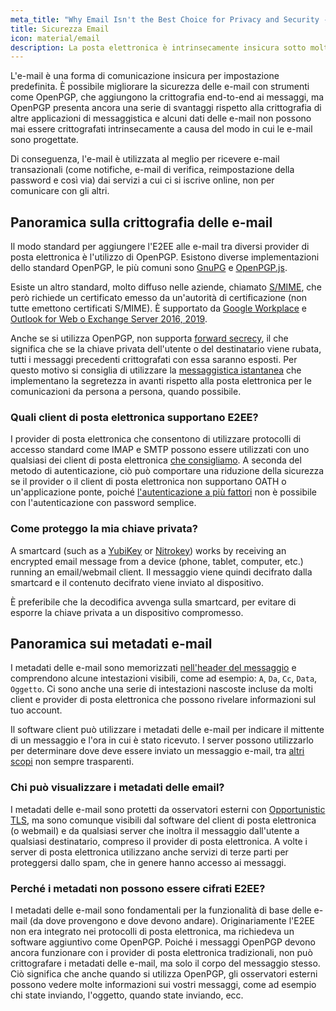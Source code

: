 ```yaml
---
meta_title: "Why Email Isn't the Best Choice for Privacy and Security - Privacy Guides"
title: Sicurezza Email
icon: material/email
description: La posta elettronica è intrinsecamente insicura sotto molti punti di vista e questi sono alcuni dei motivi per cui non è la nostra scelta principale per le comunicazioni sicure.
---
```


L'e-mail è una forma di comunicazione insicura per impostazione predefinita. È possibile migliorare la sicurezza delle e-mail con strumenti come OpenPGP, che aggiungono la crittografia end-to-end ai messaggi, ma OpenPGP presenta ancora una serie di svantaggi rispetto alla crittografia di altre applicazioni di messaggistica e alcuni dati delle e-mail non possono mai essere crittografati intrinsecamente a causa del modo in cui le e-mail sono progettate.

Di conseguenza, l'e-mail è utilizzata al meglio per ricevere e-mail transazionali (come notifiche, e-mail di verifica, reimpostazione della password e così via) dai servizi a cui ci si iscrive online, non per comunicare con gli altri.

## Panoramica sulla crittografia delle e-mail

Il modo standard per aggiungere l'E2EE alle e-mail tra diversi provider di posta elettronica è l'utilizzo di OpenPGP. Esistono diverse implementazioni dello standard OpenPGP, le più comuni sono [GnuPG](https://en.wikipedia.org/wiki/GNU_Privacy_Guard) e [OpenPGP.js](https://openpgpjs.org).

Esiste un altro standard, molto diffuso nelle aziende, chiamato [S/MIME](https://en.wikipedia.org/wiki/S/MIME), che però richiede un certificato emesso da un'autorità di certificazione [](https://en.wikipedia.org/wiki/Certificate_authority) (non tutte emettono certificati S/MIME). È supportato da [Google Workplace](https://support.google.com/a/topic/9061730?hl=en&ref_topic=9061731) e [Outlook for Web o Exchange Server 2016, 2019](https://support.office.com/en-us/article/encrypt-messages-by-using-s-mime-in-outlook-on-the-web-878c79fc-7088-4b39-966f-14512658f480).

Anche se si utilizza OpenPGP, non supporta [forward secrecy](https://en.wikipedia.org/wiki/Forward_secrecy), il che significa che se la chiave privata dell'utente o del destinatario viene rubata, tutti i messaggi precedenti crittografati con essa saranno esposti. Per questo motivo si consiglia di utilizzare la [messaggistica istantanea](../real-time-communication.md) che implementano la segretezza in avanti rispetto alla posta elettronica per le comunicazioni da persona a persona, quando possibile.

### Quali client di posta elettronica supportano E2EE?

I provider di posta elettronica che consentono di utilizzare protocolli di accesso standard come IMAP e SMTP possono essere utilizzati con uno qualsiasi dei client di posta elettronica [che consigliamo](../email-clients.md). A seconda del metodo di autenticazione, ciò può comportare una riduzione della sicurezza se il provider o il client di posta elettronica non supportano OATH o un'applicazione ponte, poiché [l'autenticazione a più fattori](multi-factor-authentication.md) non è possibile con l'autenticazione con password semplice.

### Come proteggo la mia chiave privata?

A smartcard (such as a [YubiKey](https://support.yubico.com/hc/en-us/articles/360013790259-Using-Your-YubiKey-with-OpenPGP) or [Nitrokey](https://www.nitrokey.com)) works by receiving an encrypted email message from a device (phone, tablet, computer, etc.) running an email/webmail client. Il messaggio viene quindi decifrato dalla smartcard e il contenuto decifrato viene inviato al dispositivo.

È preferibile che la decodifica avvenga sulla smartcard, per evitare di esporre la chiave privata a un dispositivo compromesso.

## Panoramica sui metadati e-mail

I metadati delle e-mail sono memorizzati [nell'header del messaggio](https://en.wikipedia.org/wiki/Email#Message_header) e comprendono alcune intestazioni visibili, come ad esempio: `A`, `Da`, `Cc`, `Data`, `Oggetto`. Ci sono anche una serie di intestazioni nascoste incluse da molti client e provider di posta elettronica che possono rivelare informazioni sul tuo account.

Il software client può utilizzare i metadati delle e-mail per indicare il mittente di un messaggio e l'ora in cui è stato ricevuto. I server possono utilizzarlo per determinare dove deve essere inviato un messaggio e-mail, tra [altri scopi](https://en.wikipedia.org/wiki/Email#Message_header) non sempre trasparenti.

### Chi può visualizzare i metadati delle email?

I metadati delle e-mail sono protetti da osservatori esterni con [Opportunistic TLS](https://en.wikipedia.org/wiki/Opportunistic_TLS), ma sono comunque visibili dal software del client di posta elettronica (o webmail) e da qualsiasi server che inoltra il messaggio dall'utente a qualsiasi destinatario, compreso il provider di posta elettronica. A volte i server di posta elettronica utilizzano anche servizi di terze parti per proteggersi dallo spam, che in genere hanno accesso ai messaggi.

### Perché i metadati non possono essere cifrati E2EE?

I metadati delle e-mail sono fondamentali per la funzionalità di base delle e-mail (da dove provengono e dove devono andare). Originariamente l'E2EE non era integrato nei protocolli di posta elettronica, ma richiedeva un software aggiuntivo come OpenPGP. Poiché i messaggi OpenPGP devono ancora funzionare con i provider di posta elettronica tradizionali, non può crittografare i metadati delle e-mail, ma solo il corpo del messaggio stesso. Ciò significa che anche quando si utilizza OpenPGP, gli osservatori esterni possono vedere molte informazioni sui vostri messaggi, come ad esempio chi state inviando, l'oggetto, quando state inviando, ecc.
